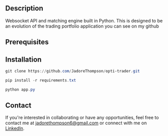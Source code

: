 ## **Description**

Websocket API and matching engine built in Python. This is designed to be an evolution of the trading portfolio application you can see on my github

## Prerequisites

## **Installation**

```powershell
git clone https://github.com/JadoreThompson/opti-trader.git

pip install -r requirements.txt

python app.py
```

## **Contact**

If you're interested in collaborating or have any opportunities, feel free to contact me at [jadorethompson6@gmail.com](mailto:jadorethompson6@gmail.com) or connect with me on [LinkedIn](https://www.linkedin.com/in/jadore-t-49379a295/).
